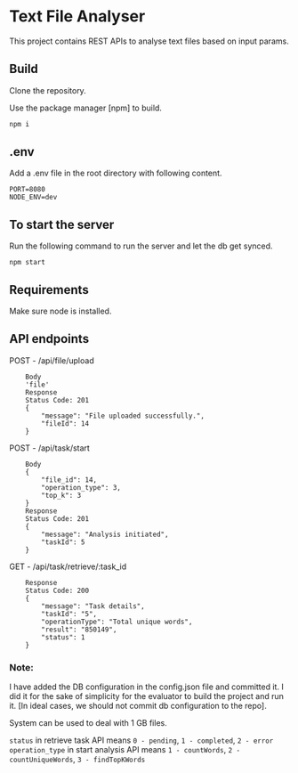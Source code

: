 # Text File Analyser

This project contains REST APIs to analyse text files based on input params.

## Build

Clone the repository.

Use the package manager [npm] to build.

```bash
npm i
```

## .env

Add a .env file in the root directory with following content.

```
PORT=8080
NODE_ENV=dev
```

## To start the server


Run the following command to run the server and let the db get synced.

```
npm start
```

## Requirements

Make sure node is installed.


## API endpoints

POST - /api/file/upload
```
    Body
    'file'
    Response 
    Status Code: 201
    {
        "message": "File uploaded successfully.",
        "fileId": 14
    }
```

POST - /api/task/start
```
    Body
    {
        "file_id": 14,
        "operation_type": 3,
        "top_k": 3
    }
    Response 
    Status Code: 201
    {
        "message": "Analysis initiated",
        "taskId": 5
    }
```

GET - /api/task/retrieve/:task_id
```
    Response 
    Status Code: 200
    {
        "message": "Task details",
        "taskId": "5",
        "operationType": "Total unique words",
        "result": "850149",
        "status": 1
    }
```

 ### Note: 
I have added the DB configuration in the config.json file and committed it. I did it for the sake of simplicity for the evaluator to build the project and run it. [In ideal cases, we should not commit db configuration to the repo].

System can be used to deal with 1 GB files.

`status` in retrieve task API means `0 - pending`, `1 - completed`, `2 - error`
`operation_type` in start analysis API means `1 - countWords`, `2 - countUniqueWords`, `3 - findTopKWords`
